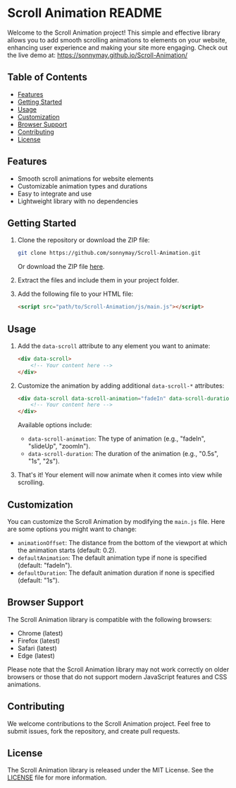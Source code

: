 # Scroll Animation README

Welcome to the Scroll Animation project! This simple and effective library allows you to add smooth scrolling animations to elements on your website, enhancing user experience and making your site more engaging. Check out the live demo at: https://sonnymay.github.io/Scroll-Animation/

## Table of Contents

- [Features](#features)
- [Getting Started](#getting-started)
- [Usage](#usage)
- [Customization](#customization)
- [Browser Support](#browser-support)
- [Contributing](#contributing)
- [License](#license)

## Features

- Smooth scroll animations for website elements
- Customizable animation types and durations
- Easy to integrate and use
- Lightweight library with no dependencies

## Getting Started

1. Clone the repository or download the ZIP file:

   ```sh
   git clone https://github.com/sonnymay/Scroll-Animation.git
   ```

   Or download the ZIP file [here](https://github.com/sonnymay/Scroll-Animation/archive/refs/heads/master.zip).

2. Extract the files and include them in your project folder.

3. Add the following file to your HTML file:

   ```html
   <script src="path/to/Scroll-Animation/js/main.js"></script>
   ```

## Usage

1. Add the `data-scroll` attribute to any element you want to animate:

   ```html
   <div data-scroll>
       <!-- Your content here -->
   </div>
   ```

2. Customize the animation by adding additional `data-scroll-*` attributes:

   ```html
   <div data-scroll data-scroll-animation="fadeIn" data-scroll-duration="1s">
       <!-- Your content here -->
   </div>
   ```

   Available options include:
   - `data-scroll-animation`: The type of animation (e.g., "fadeIn", "slideUp", "zoomIn").
   - `data-scroll-duration`: The duration of the animation (e.g., "0.5s", "1s", "2s").

3. That's it! Your element will now animate when it comes into view while scrolling.

## Customization

You can customize the Scroll Animation by modifying the `main.js` file. Here are some options you might want to change:

- `animationOffset`: The distance from the bottom of the viewport at which the animation starts (default: 0.2).
- `defaultAnimation`: The default animation type if none is specified (default: "fadeIn").
- `defaultDuration`: The default animation duration if none is specified (default: "1s").

## Browser Support

The Scroll Animation library is compatible with the following browsers:

- Chrome (latest)
- Firefox (latest)
- Safari (latest)
- Edge (latest)

Please note that the Scroll Animation library may not work correctly on older browsers or those that do not support modern JavaScript features and CSS animations.

## Contributing

We welcome contributions to the Scroll Animation project. Feel free to submit issues, fork the repository, and create pull requests.

## License

The Scroll Animation library is released under the MIT License. See the [LICENSE](https://github.com/sonnymay/Scroll-Animation/blob/master/LICENSE) file for more information.
